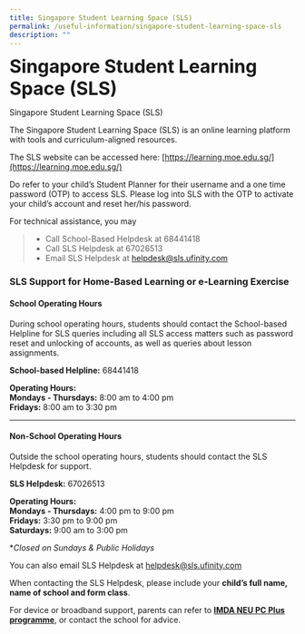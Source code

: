 ```yaml
---
title: Singapore Student Learning Space (SLS)
permalink: /useful-information/singapore-student-learning-space-sls
description: ""
---
```

**<font size=6>Singapore Student Learning Space (SLS)</font>**

Singapore Student Learning Space (SLS)  

  
The Singapore Student Learning Space (SLS) is an online learning platform with tools and curriculum-aligned resources.  
  
The SLS website can be accessed here: [https://learning.moe.edu.sg/](https://learning.moe.edu.sg/)  
  
Do refer to your child’s Student Planner for their username and a one time password (OTP) to access SLS. Please log into SLS with the OTP to activate your child’s account and reset her/his password.  
  
For technical assistance, you may  
  

> *   Call School-Based Helpdesk at 68441418
> *   Call SLS Helpdesk at 67026513
> *   Email SLS Helpdesk at [helpdesk@sls.ufinity.com](mailto:helpdesk@sls.ufinity.com)

  
  

### SLS Support for Home-Based Learning or e-Learning Exercise

  

#### School Operating Hours

  
During school operating hours, students should contact the School-based Helpline for SLS queries including all SLS access matters such as password reset and unlocking of accounts, as well as queries about lesson assignments.  
  
**School-based Helpline:** 68441418  
  
**Operating Hours:**  
**Mondays - Thursdays:** 8:00 am to 4:00 pm  
**Fridays:** 8:00 am to 3:30 pm  
  

* * *

  

#### Non-School Operating Hours

  
Outside the school operating hours, students should contact the SLS Helpdesk for support.  
  
**SLS Helpdesk:** 67026513  
  
**Operating Hours:**  
**Mondays - Thursdays:** 4:00 pm to 9:00 pm  
**Fridays:** 3:30 pm to 9:00 pm  
**Saturdays:** 9:00 am to 3:00 pm  
  
\*_Closed on Sundays & Public Holidays_  
  
You can also email SLS Helpdesk at [helpdesk@sls.ufinity.com](mailto:helpdesk@sls.ufinity.com)  
  
When contacting the SLS Helpdesk, please include your **child’s full name, name of school and form class**.  
  
For device or broadband support, parents can refer to **[IMDA NEU PC Plus programme](https://www.imda.gov.sg/programme-listing/neu-pc-plus)**, or contact the school for advice.